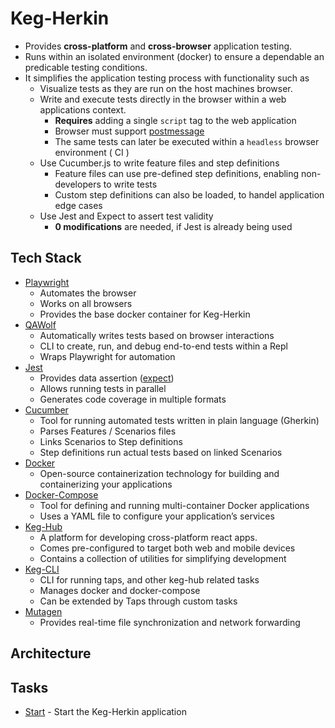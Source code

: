 # Keg-Herkin
* Provides **cross-platform** and **cross-browser** application testing.
* Runs within an isolated environment (docker) to ensure a dependable an predicable testing conditions.
* It simplifies the application testing process with functionality such as 
  * Visualize tests as they are run on the host machines browser.
  * Write and execute tests directly in the browser within a web applications context.
    * **Requires** adding a single `script` tag to the web application
    * Browser must support [postmessage](https://developer.mozilla.org/en-US/docs/Web/API/Window/postMessage)
    * The same tests can later be executed within a `headless` browser environment ( CI )
  * Use Cucumber.js to write feature files and step definitions
    * Feature files can use pre-defined step definitions, enabling non-developers to write tests
    * Custom step definitions can also be loaded, to handel application edge cases
  * Use Jest and Expect to assert test validity
    * **0 modifications** are needed, if Jest is already being used


## Tech Stack
* [Playwright](https://playwright.dev/)
  * Automates the browser
  * Works on all browsers
  * Provides the base docker container for Keg-Herkin
* [QAWolf](https://github.com/qawolf/qawolf)
  * Automatically writes tests based on browser interactions
  * CLI to create, run, and debug end-to-end tests within a Repl
  * Wraps Playwright for automation
* [Jest](https://jestjs.io/)
  * Provides data assertion ([expect](https://jestjs.io/docs/en/expect))
  * Allows running tests in parallel
  * Generates code coverage in multiple formats
* [Cucumber](https://github.com/cucumber/cucumber-js)
  * Tool for running automated tests written in plain language (Gherkin)
  * Parses Features / Scenarios files
  * Links Scenarios to Step definitions
  * Step definitions run actual tests based on linked Scenarios
* [Docker](https://www.docker.com/)
  * Open-source containerization technology for building and containerizing your applications
* [Docker-Compose](https://github.com/docker/compose)
  * Tool for defining and running multi-container Docker applications
  * Uses a YAML file to configure your application’s services
* [Keg-Hub](https://github.com/simpleviewinc/keg-hub)
  * A platform for developing cross-platform react apps.
  * Comes pre-configured to target both web and mobile devices
  * Contains a collection of utilities for simplifying development
* [Keg-CLI](https://github.com/simpleviewinc/keg-cli)
  * CLI for running taps, and other keg-hub related tasks
  * Manages docker and docker-compose
  * Can be extended by Taps through custom tasks
* [Mutagen](https://mutagen.io/)
  * Provides real-time file synchronization and network forwarding

## Architecture


## Tasks
* [Start](/docs/tasks/start.md) - Start the Keg-Herkin application


